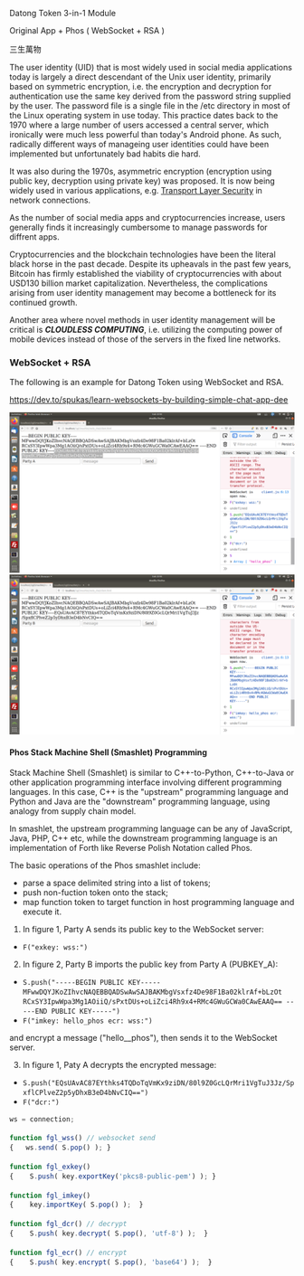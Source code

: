 Datong Token 3-in-1 Module

Original App + Phos ( WebSocket + RSA )

三生萬物

The user identity (UID) that is most widely used in social media applications today is largely a direct descendant of the Unix user identity, primarily based on symmetric encryption, i.e. the encryption and decryption for authentication use the same key derived from the password string supplied by the user. The password file is a single file in the /etc directory in most of the Linux operating system in use today. This practice dates back to the 1970 where a large number of users accessed a central server, which ironically were much less powerful than today's Android phone. As such, radically different ways of manageing user identities could have been implemented but unfortunately bad habits die hard.

It was also during the 1970s, asymmetric encryption (encryption using public key, decryption using private key) was proposed. It is now being widely used in various applications, e.g. [Transport Layer Security](https://en.wikipedia.org/wiki/Transport_Layer_Security) in network connections. 

As the number of social media apps and cryptocurrencies increase, users generally finds it increasingly cumbersome to manage passwords for diffrent apps.

Cryptocurrencies and the blockchain technologies have been the literal black horse in the past decade. Despite its upheavals in the past few years, Bitcoin has firmly established the viability of cryptocurrencies with about USD130 billion market capitalization. Nevertheless, the complications arising from user identity management may become a bottleneck for its continued growth.

Another area where novel methods in user identity management will be critical  is ___CLOUDLESS COMPUTING___, i.e. utilizing the computing power of mobile devices instead of those of the servers in the fixed line networks.


### WebSocket + RSA

The following is an example for Datong Token using WebSocket and RSA.

https://dev.to/spukas/learn-websockets-by-building-simple-chat-app-dee



<img src="https://github.com/udexon/DatongToken/blob/master/Party_A.png" width=700>

<img src="https://github.com/udexon/DatongToken/blob/master/Party_B.png" width=700>


#### Phos Stack Machine Shell (Smashlet) Programming

Stack Machine Shell (Smashlet) is similar to C++-to-Python, C++-to-Java or other application programming interface involving different programming languages. In this case, C++ is the "upstream" programming language and Python and Java are the "downstream" programming language, using analogy from supply chain model.

In smashlet, the upstream programming language can be any of JavaScript, Java, PHP, C++ etc, while the downstream programming language is an implementation of Forth like Reverse Polish Notation called Phos.

The basic operations of the Phos smashlet include:
- parse a space delimited string into a list of tokens;
- push non-fuction token onto the stack;
- map function token to target function in host programming language and execute it.

1. In figure 1, Party A sends its public key to the WebSocket server:
- `F("exkey: wss:")`

2. In figure 2, Party B imports the public key from Party A (PUBKEY_A):
- `S.push("-----BEGIN PUBLIC KEY----- MFwwDQYJKoZIhvcNAQEBBQADSwAwSAJBAKMbgVsxfz4De98F1Ba02klrAf+bLzOt RCxSY3IpwWpa3Mg1AOiiQ/sPxtDUs+oLiZci4Rh9x4+RMc4GWuGCWa0CAwEAAQ== -----END PUBLIC KEY-----")`
- `F("imkey: hello_phos ecr: wss:")`

and encrypt a message ("hello__phos"), then sends it to the WebSocket server.

3. In figure 1, Paty A decrypts the encrypted message:
- `S.push("EQsUAvAC87EYthks4TQDoTqVmKx9ziDN/80l9Z0GcLQrMri1VgTuJ3Jz/SpxflCPlveZ2p5yDhxB3eD4bNvCIQ==")`
- `F("dcr:")`


```JavaScript
ws = connection;

function fgl_wss() // websocket send
{   ws.send( S.pop() ); }

function fgl_exkey()
{    S.push( key.exportKey('pkcs8-public-pem') ); }

function fgl_imkey()
{    key.importKey( S.pop() );  }

function fgl_dcr() // decrypt
{    S.push( key.decrypt( S.pop(), 'utf-8') );  }

function fgl_ecr() // encrypt
{    S.push( key.encrypt( S.pop(), 'base64') );  }
```

